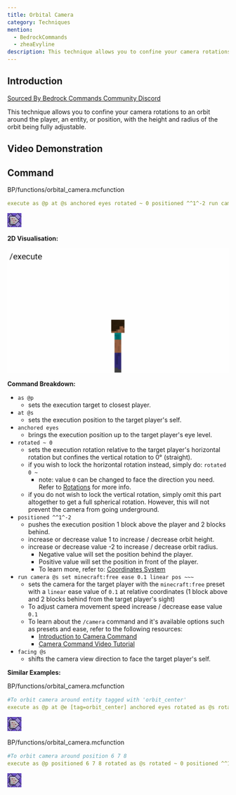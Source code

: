 ```yaml
---
title: Orbital Camera
category: Techniques
mention:
  - BedrockCommands
  - zheaEvyline
description: This technique allows you to confine your camera rotations to an orbit around the player, an entity, or position, with the height and radius of the orbit being fully adjustable.
---
```


## Introduction

[Sourced By Bedrock Commands Community Discord](https://discord.gg/SYstTYx5G5)

This technique allows you to confine your camera rotations to an orbit around the player, an entity, or position, with the height and radius of the orbit being fully adjustable.

## Video Demonstration

<YouTubeEmbed
    id="yOlWjTpInFE"
/>

## Command

<CodeHeader>BP/functions/orbital_camera.mcfunction</CodeHeader>

```yaml
execute as @p at @s anchored eyes rotated ~ 0 positioned ^^1^-2 run camera @s set minecraft:free ease 0.1 linear pos ~~~ facing @s
```
![commandBlockChain1](/assets/images/commands/commandBlockChain/1.png)

**2D Visualisation:**

![OrbitCamVisualRep](/assets/images/commands/orbitcam/OrbitCamVisualRep.gif)

**Command Breakdown:**

- `as @p`
  - sets the execution target to closest player.
- `at @s`
  - sets the execution position to the target player's self.
- `anchored eyes`
  - brings the execution position up to the target player's eye level.
- `rotated ~ 0`
  - sets the execution rotation relative to the target player's horizontal rotation but confines the vertical rotation to 0° (straight).
  - if you wish to lock the horizontal rotation instead, simply do: `rotated 0 ~`
     - note: value `0` can be changed to face the direction you need. Refer to [Rotations](/commands/selectors#rotation) for more info.
  - if you do not wish to lock the vertical rotation, simply omit this part altogether to get a full spherical rotation. However, this will not prevent the camera from going underground.
- `positioned ^^1^-2`
  - pushes the execution position 1 block above the player and 2 blocks behind.
  - increase or decrease value 1 to increase / decrease orbit height.
  - increase or decrease value -2 to increase / decrease orbit radius.
     - Negative value will set the position behind the player.
     - Positive value will set the position in front of the player.
     - To learn more, refer to: [Coordinates System](/commands/relative-coordinates)
- `run camera @s set minecraft:free ease 0.1 linear pos ~~~`
  - sets the camera for the target player with the `minecraft:free` preset with a `linear` ease value of `0.1` at relative coordinates (1 block above and 2 blocks behind from the target player's sight)
  - To adjust camera movement speed increase / decrease ease value `0.1`
  - To learn about the `/camera` command and it's available options such as presets and ease, refer to the following resources:
     - [Introduction to Camera Command](https://learn.microsoft.com/en-us/minecraft/creator/documents/cameracommandintroduction)
     - [Camera Command Video Tutorial](https://youtu.be/GnYrZlBCyWg)
- `facing @s`
  - shifts the camera view direction to face the target player's self.

**Similar Examples:**

<CodeHeader>BP/functions/orbital_camera.mcfunction</CodeHeader>

```yaml
#To orbit camera around entity tagged with 'orbit_center'
execute as @p at @e [tag=orbit_center] anchored eyes rotated as @s rotated ~ 0 positioned ^^1^-5 run camera @s set minecraft:free ease 0.1 linear pos ~~~ facing @e [tag=orbit_center]
```
![A Repeating Command Block](/assets/images/commands/commandBlockChain/1.png)

<CodeHeader>BP/functions/orbital_camera.mcfunction</CodeHeader>

```yaml
#To orbit camera around position 6 7 8
execute as @p positioned 6 7 8 rotated as @s rotated ~ 0 positioned ^^1^-5 run camera @s set minecraft:free ease 0.1 linear pos ~~~ facing 6 7 8
```
![A Repeating Command Block](/assets/images/commands/commandBlockChain/1.png)
